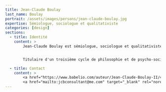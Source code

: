 ```yaml
---
title: Jean-Claude Boulay
last_name: Boulay
portrait: /assets/images/persons/jean-claude-boulay.jpg
expertise: Sémiologue, sociologue et qualitativiste
categories: [design]
sections:
  - title: Identité
    content: >
        Jean-Claude Boulay est sémiologue, sociologue et qualitativiste.


        Titulaire d'un troisième cycle de philosophie et de psycho-sociologie, il est sémiologue indépendant auprès de nombreuses marques : Orange, Française des jeux, Galeries Lafayette...

  - title: Contact
    content: >
        <a href="https://www.babelio.com/auteur/Jean-Claude-Boulay-II/443465" target="_blank" rel="noreferrer">Site</a> –
        <a href="mailto:jcbconsultant@me.com" target="_blank" rel="noreferrer">Mail</a>
---
```

